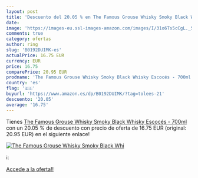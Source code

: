 ```yaml
---
layout: post
title: 'Descuento del 20.05 % en The Famous Grouse Whisky Smoky Black Whi'
date: 
image: 'https://images-eu.ssl-images-amazon.com/images/I/31o6Ts5cCgL._SL200_.jpg'
comments: true
category: ofertas
author: ring
slug: 'B0192DUIMK-es'
actualPrice: 16.75 EUR
currency: EUR
price: 16.75
comparePrice: 20.95 EUR
prodname: 'The Famous Grouse Whisky Smoky Black Whisky Escocés - 700ml'
country: 'es'
flag: '🇪🇸'
buyurl: 'https://www.amazon.es/dp/B0192DUIMK/?tag=tolees-21'
descuento: '20.05'
average: '16.75'
---
```


Tienes [The Famous Grouse Whisky Smoky Black Whisky Escocés - 700ml](https://www.amazon.es/dp/B0192DUIMK/?tag=tolees-21) con un 20.05 % de descuento con precio de oferta de 16.75 EUR (original: 20.95 EUR) en el siguiente enlace!

[![The Famous Grouse Whisky Smoky Black Whi](https://images-eu.ssl-images-amazon.com/images/I/31o6Ts5cCgL._SL200_.jpg)](https://www.amazon.es/dp/B0192DUIMK/?tag=tolees-21)

ℹ️:


[Accede a la oferta!!](https://www.amazon.es/dp/B0192DUIMK/?tag=tolees-21)
